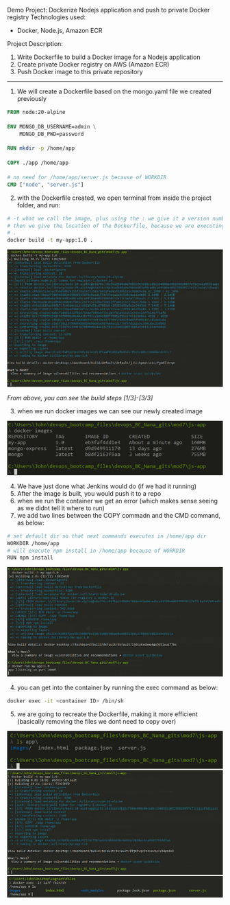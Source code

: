 Demo Project:
Dockerize Nodejs application and push to private Docker registry
Technologies used:

-  Docker, Node.js, Amazon ECR

Project Description:

1. Write Dockerfile to build a Docker image for a Nodejs application
2. Create private Docker registry on AWS (Amazon ECR)
3. Push Docker image to this private repository

--------------------------------------------------------------------------------------------

1. We will create a Dockerfile based on the mongo.yaml file we created previously

```dockerfile
FROM node:20-alpine

ENV MONGO_DB_USERNAME=admin \
    MONGO_DB_PWD=password

RUN mkdir -p /home/app

COPY ./app /home/app

# no need for /home/app/server.js because of WORKDIR
CMD ["node", "server.js"]
```

2. with the Dockerfile created, we open terminal from inside the project folder, and run:

```bash
# -t what we call the image, plus using the : we give it a version number
# then we give the location of the Dockerfile, because we are executing from inside the project folder, we can just type
# .
docker build -t my-app:1.0 .
```

![M7image01.png](assets/M7image01.png)

*From above, you can see the build steps [1/3]-[3/3]*

3. when we run docker images we can see our newly created image

![M7image02.png](assets/M7image02.png)

4. We have just done what Jenkins would do (if we had it running)
5. After the image is built, you would push it to a repo
6. when we run the container we get an error (which makes sense seeing as we didnt tell it where to run)
7. we add two lines between the COPY commadn and the CMD command, as below:

```bash
# set default dir so that next commands executes in /home/app dir
WORKDIR /home/app
# will execute npm install in /home/app because of WORKDIR
RUN npm install
```

![M7image03.png](assets/M7image03.png)

4. you can get into the container by running the exec command as below:

```bash
docker exec -it <container ID> /bin/sh
```

5. we are going to recreate the Dockerfile, making it more efficient (basically removing the files we dont need to copy over)

![M7image04.png](assets/M7image04.png)
![M7image05.png](assets/M7image05.png)
![M7image06.png](assets/M7image06.png)
